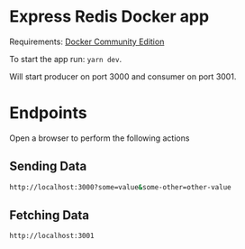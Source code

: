 # Express Redis Docker app

Requirements: [Docker Community Edition](https://www.docker.com/community-edition)

To start the app run: `yarn dev`.

Will start producer on port 3000 and consumer on port 3001.

# Endpoints

Open a browser to perform the following actions

## Sending Data

```sh
http://localhost:3000?some=value&some-other=other-value
```

## Fetching Data

```sh
http://localhost:3001
```
